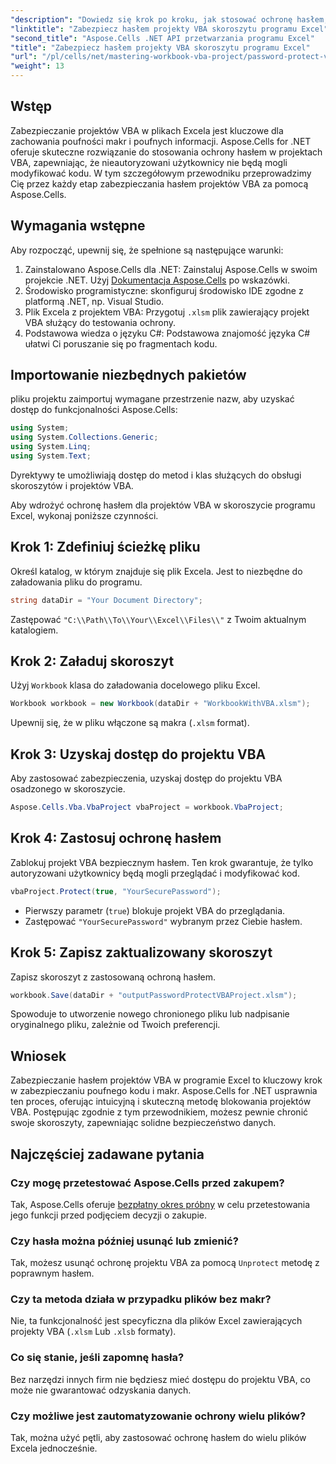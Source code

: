 ```yaml
---
"description": "Dowiedz się krok po kroku, jak stosować ochronę hasłem, aby zabezpieczyć makra i poufny kod przed nieautoryzowanym dostępem."
"linktitle": "Zabezpiecz hasłem projekty VBA skoroszytu programu Excel"
"second_title": "Aspose.Cells .NET API przetwarzania programu Excel"
"title": "Zabezpiecz hasłem projekty VBA skoroszytu programu Excel"
"url": "/pl/cells/net/mastering-workbook-vba-project/password-protect-vba-projects/"
"weight": 13
---
```


## Wstęp

Zabezpieczanie projektów VBA w plikach Excela jest kluczowe dla zachowania poufności makr i poufnych informacji. Aspose.Cells for .NET oferuje skuteczne rozwiązanie do stosowania ochrony hasłem w projektach VBA, zapewniając, że nieautoryzowani użytkownicy nie będą mogli modyfikować kodu. W tym szczegółowym przewodniku przeprowadzimy Cię przez każdy etap zabezpieczania hasłem projektów VBA za pomocą Aspose.Cells.

## Wymagania wstępne

Aby rozpocząć, upewnij się, że spełnione są następujące warunki:

1. Zainstalowano Aspose.Cells dla .NET: Zainstaluj Aspose.Cells w swoim projekcie .NET. Użyj [Dokumentacja Aspose.Cells](https://reference.aspose.com/cells/net/) po wskazówki.
2. Środowisko programistyczne: skonfiguruj środowisko IDE zgodne z platformą .NET, np. Visual Studio.
3. Plik Excela z projektem VBA: Przygotuj `.xlsm` plik zawierający projekt VBA służący do testowania ochrony.
4. Podstawowa wiedza o języku C#: Podstawowa znajomość języka C# ułatwi Ci poruszanie się po fragmentach kodu.

## Importowanie niezbędnych pakietów

pliku projektu zaimportuj wymagane przestrzenie nazw, aby uzyskać dostęp do funkcjonalności Aspose.Cells:

```csharp
using System;
using System.Collections.Generic;
using System.Linq;
using System.Text;
```

Dyrektywy te umożliwiają dostęp do metod i klas służących do obsługi skoroszytów i projektów VBA.

Aby wdrożyć ochronę hasłem dla projektów VBA w skoroszycie programu Excel, wykonaj poniższe czynności.

## Krok 1: Zdefiniuj ścieżkę pliku

Określ katalog, w którym znajduje się plik Excela. Jest to niezbędne do załadowania pliku do programu.

```csharp
string dataDir = "Your Document Directory";
```

Zastępować `"C:\\Path\\To\\Your\\Excel\\Files\\"` z Twoim aktualnym katalogiem.

## Krok 2: Załaduj skoroszyt

Użyj `Workbook` klasa do załadowania docelowego pliku Excel.

```csharp
Workbook workbook = new Workbook(dataDir + "WorkbookWithVBA.xlsm");
```

Upewnij się, że w pliku włączone są makra (`.xlsm` format).

## Krok 3: Uzyskaj dostęp do projektu VBA

Aby zastosować zabezpieczenia, uzyskaj dostęp do projektu VBA osadzonego w skoroszycie.

```csharp
Aspose.Cells.Vba.VbaProject vbaProject = workbook.VbaProject;
```

## Krok 4: Zastosuj ochronę hasłem

Zablokuj projekt VBA bezpiecznym hasłem. Ten krok gwarantuje, że tylko autoryzowani użytkownicy będą mogli przeglądać i modyfikować kod.

```csharp
vbaProject.Protect(true, "YourSecurePassword");
```

- Pierwszy parametr (`true`) blokuje projekt VBA do przeglądania.
- Zastępować `"YourSecurePassword"` wybranym przez Ciebie hasłem.

## Krok 5: Zapisz zaktualizowany skoroszyt

Zapisz skoroszyt z zastosowaną ochroną hasłem.

```csharp
workbook.Save(dataDir + "outputPasswordProtectVBAProject.xlsm");
```

Spowoduje to utworzenie nowego chronionego pliku lub nadpisanie oryginalnego pliku, zależnie od Twoich preferencji.

## Wniosek

Zabezpieczanie hasłem projektów VBA w programie Excel to kluczowy krok w zabezpieczaniu poufnego kodu i makr. Aspose.Cells for .NET usprawnia ten proces, oferując intuicyjną i skuteczną metodę blokowania projektów VBA. Postępując zgodnie z tym przewodnikiem, możesz pewnie chronić swoje skoroszyty, zapewniając solidne bezpieczeństwo danych.

## Najczęściej zadawane pytania

### Czy mogę przetestować Aspose.Cells przed zakupem?
Tak, Aspose.Cells oferuje [bezpłatny okres próbny](https://releases.aspose.com/) w celu przetestowania jego funkcji przed podjęciem decyzji o zakupie.

### Czy hasła można później usunąć lub zmienić?
Tak, możesz usunąć ochronę projektu VBA za pomocą `Unprotect` metodę z poprawnym hasłem.

### Czy ta metoda działa w przypadku plików bez makr?
Nie, ta funkcjonalność jest specyficzna dla plików Excel zawierających projekty VBA (`.xlsm` Lub `.xlsb` formaty).

### Co się stanie, jeśli zapomnę hasła?
Bez narzędzi innych firm nie będziesz mieć dostępu do projektu VBA, co może nie gwarantować odzyskania danych.

### Czy możliwe jest zautomatyzowanie ochrony wielu plików?
Tak, można użyć pętli, aby zastosować ochronę hasłem do wielu plików Excela jednocześnie.